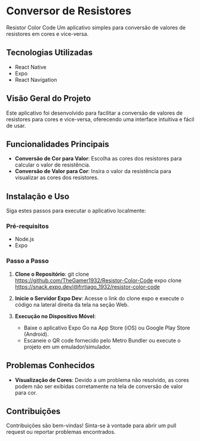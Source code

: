 # Conversor de Resistores
Resistor Color Code
Um aplicativo simples para conversão de valores de resistores em cores e vice-versa.

## Tecnologias Utilizadas
- React Native
- Expo
- React Navigation

## Visão Geral do Projeto
Este aplicativo foi desenvolvido para facilitar a conversão de valores de resistores para cores e vice-versa, oferecendo uma interface intuitiva e fácil de usar.

## Funcionalidades Principais
- **Conversão de Cor para Valor**: Escolha as cores dos resistores para calcular o valor de resistência.
- **Conversão de Valor para Cor**: Insira o valor da resistência para visualizar as cores dos resistores.

## Instalação e Uso
Siga estes passos para executar o aplicativo localmente:

### Pré-requisitos
- Node.js
- Expo

### Passo a Passo

1. **Clone o Repositório**:
   git clone https://github.com/TheGamer1932/Resistor-Color-Code
   expo clone https://snack.expo.dev/@frrtiago_1932/resistor-color-code
 
2. **Inicie o Servidor Expo Dev**:
   Acesse o link do clone expo e execute o código na lateral direita da tela na seção Web.


3. **Execução no Dispositivo Móvel**:
   - Baixe o aplicativo Expo Go na App Store (iOS) ou Google Play Store (Android).
   - Escaneie o QR code fornecido pelo Metro Bundler ou execute o projeto em um emulador/simulador.

## Problemas Conhecidos
- **Visualização de Cores**: Devido a um problema não resolvido, as cores podem não ser exibidas corretamente na tela de conversão de valor para cor.

## Contribuições
Contribuições são bem-vindas! Sinta-se à vontade para abrir um pull request ou reportar problemas encontrados.
